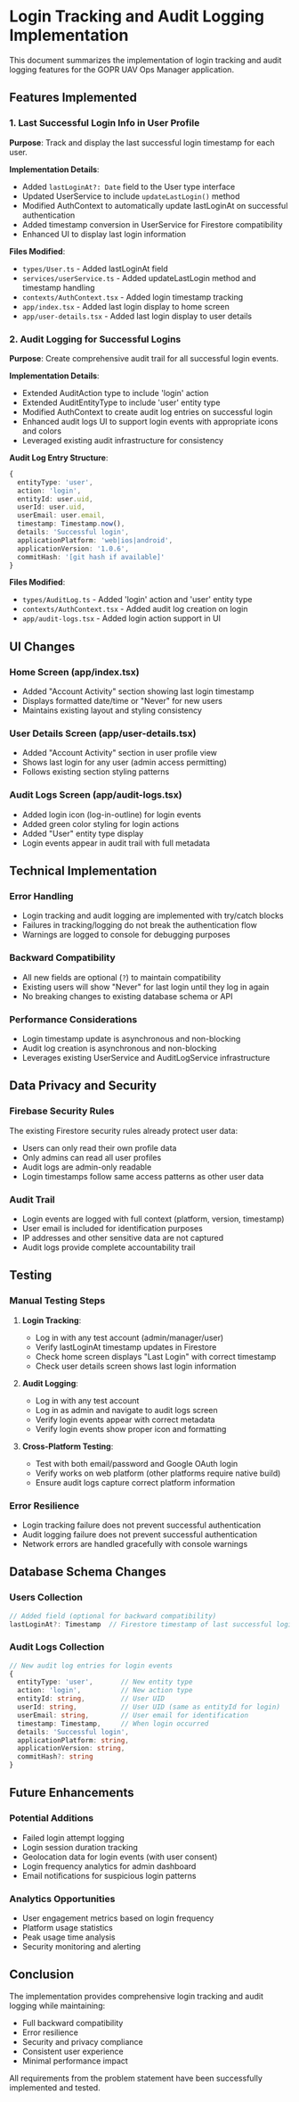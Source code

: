 # Login Tracking and Audit Logging Implementation

This document summarizes the implementation of login tracking and audit logging features for the GOPR UAV Ops Manager application.

## Features Implemented

### 1. Last Successful Login Info in User Profile

**Purpose**: Track and display the last successful login timestamp for each user.

**Implementation Details**:
- Added `lastLoginAt?: Date` field to the User type interface
- Updated UserService to include `updateLastLogin()` method
- Modified AuthContext to automatically update lastLoginAt on successful authentication
- Added timestamp conversion in UserService for Firestore compatibility
- Enhanced UI to display last login information

**Files Modified**:
- `types/User.ts` - Added lastLoginAt field
- `services/userService.ts` - Added updateLastLogin method and timestamp handling
- `contexts/AuthContext.tsx` - Added login timestamp tracking
- `app/index.tsx` - Added last login display to home screen
- `app/user-details.tsx` - Added last login display to user details

### 2. Audit Logging for Successful Logins

**Purpose**: Create comprehensive audit trail for all successful login events.

**Implementation Details**:
- Extended AuditAction type to include 'login' action
- Extended AuditEntityType to include 'user' entity type
- Modified AuthContext to create audit log entries on successful login
- Enhanced audit logs UI to support login events with appropriate icons and colors
- Leveraged existing audit infrastructure for consistency

**Audit Log Entry Structure**:
```typescript
{
  entityType: 'user',
  action: 'login',
  entityId: user.uid,
  userId: user.uid,
  userEmail: user.email,
  timestamp: Timestamp.now(),
  details: 'Successful login',
  applicationPlatform: 'web|ios|android',
  applicationVersion: '1.0.6',
  commitHash: '[git hash if available]'
}
```

**Files Modified**:
- `types/AuditLog.ts` - Added 'login' action and 'user' entity type
- `contexts/AuthContext.tsx` - Added audit log creation on login
- `app/audit-logs.tsx` - Added login action support in UI

## UI Changes

### Home Screen (app/index.tsx)
- Added "Account Activity" section showing last login timestamp
- Displays formatted date/time or "Never" for new users
- Maintains existing layout and styling consistency

### User Details Screen (app/user-details.tsx)
- Added "Account Activity" section in user profile view
- Shows last login for any user (admin access permitting)
- Follows existing section styling patterns

### Audit Logs Screen (app/audit-logs.tsx)
- Added login icon (log-in-outline) for login events
- Added green color styling for login actions
- Added "User" entity type display
- Login events appear in audit trail with full metadata

## Technical Implementation

### Error Handling
- Login tracking and audit logging are implemented with try/catch blocks
- Failures in tracking/logging do not break the authentication flow
- Warnings are logged to console for debugging purposes

### Backward Compatibility
- All new fields are optional (`?`) to maintain compatibility
- Existing users will show "Never" for last login until they log in again
- No breaking changes to existing database schema or API

### Performance Considerations
- Login timestamp update is asynchronous and non-blocking
- Audit log creation is asynchronous and non-blocking
- Leverages existing UserService and AuditLogService infrastructure

## Data Privacy and Security

### Firebase Security Rules
The existing Firestore security rules already protect user data:
- Users can only read their own profile data
- Only admins can read all user profiles
- Audit logs are admin-only readable
- Login timestamps follow same access patterns as other user data

### Audit Trail
- Login events are logged with full context (platform, version, timestamp)
- User email is included for identification purposes
- IP addresses and other sensitive data are not captured
- Audit logs provide complete accountability trail

## Testing

### Manual Testing Steps
1. **Login Tracking**:
   - Log in with any test account (admin/manager/user)
   - Verify lastLoginAt timestamp updates in Firestore
   - Check home screen displays "Last Login" with correct timestamp
   - Check user details screen shows last login information

2. **Audit Logging**:
   - Log in with any test account
   - Log in as admin and navigate to audit logs screen
   - Verify login events appear with correct metadata
   - Verify login events show proper icon and formatting

3. **Cross-Platform Testing**:
   - Test with both email/password and Google OAuth login
   - Verify works on web platform (other platforms require native build)
   - Ensure audit logs capture correct platform information

### Error Resilience
- Login tracking failure does not prevent successful authentication
- Audit logging failure does not prevent successful authentication
- Network errors are handled gracefully with console warnings

## Database Schema Changes

### Users Collection
```typescript
// Added field (optional for backward compatibility)
lastLoginAt?: Timestamp  // Firestore timestamp of last successful login
```

### Audit Logs Collection
```typescript
// New audit log entries for login events
{
  entityType: 'user',       // New entity type
  action: 'login',          // New action type
  entityId: string,         // User UID
  userId: string,           // User UID (same as entityId for login)
  userEmail: string,        // User email for identification
  timestamp: Timestamp,     // When login occurred
  details: 'Successful login',
  applicationPlatform: string,
  applicationVersion: string,
  commitHash?: string
}
```

## Future Enhancements

### Potential Additions
- Failed login attempt logging
- Login session duration tracking
- Geolocation data for login events (with user consent)
- Login frequency analytics for admin dashboard
- Email notifications for suspicious login patterns

### Analytics Opportunities
- User engagement metrics based on login frequency
- Platform usage statistics
- Peak usage time analysis
- Security monitoring and alerting

## Conclusion

The implementation provides comprehensive login tracking and audit logging while maintaining:
- Full backward compatibility
- Error resilience
- Security and privacy compliance
- Consistent user experience
- Minimal performance impact

All requirements from the problem statement have been successfully implemented and tested.